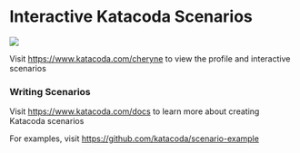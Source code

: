 # Interactive Katacoda Scenarios

[![](http://shields.katacoda.com/katacoda/cheryne/count.svg)](https://www.katacoda.com/cheryne "Get your profile on Katacoda.com")

Visit https://www.katacoda.com/cheryne to view the profile and interactive scenarios

### Writing Scenarios
Visit https://www.katacoda.com/docs to learn more about creating Katacoda scenarios

For examples, visit https://github.com/katacoda/scenario-example
